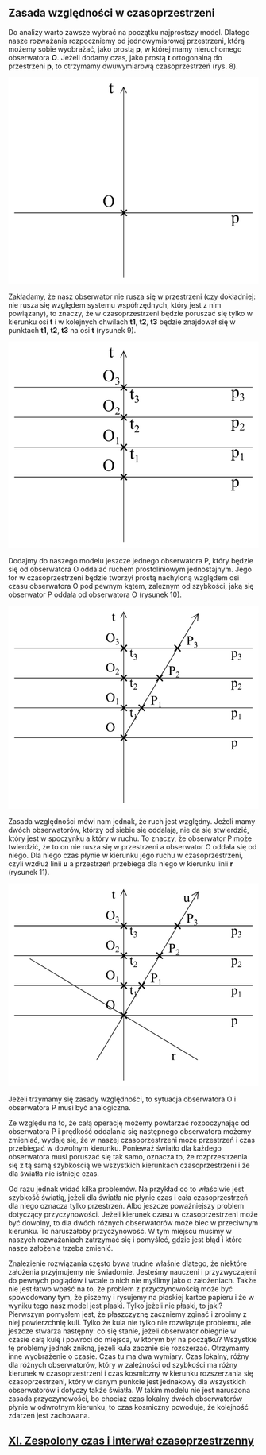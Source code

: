 ## Zasada względności w czasoprzestrzeni

Do analizy warto zawsze wybrać na początku najprostszy model.
Dlatego nasze rozważania rozpoczniemy od jednowymiarowej przestrzeni, którą możemy sobie wyobrażać,
jako prostą **p**, w której mamy nieruchomego obserwatora **O**.
Jeżeli dodamy czas, jako prostą **t** ortogonalną do przestrzeni **p**, to otrzymamy dwuwymiarową czasoprzestrzeń (rys. 8).

![rysunek8](../assets/img/rysunek8.png)

Zakładamy, że nasz obserwator nie rusza się w przestrzeni (czy dokładniej:
nie rusza się względem systemu współrzędnych, który jest z nim powiązany),
to znaczy, że w czasoprzestrzeni będzie poruszać się tylko w kierunku osi **t**
i w kolejnych chwilach **t1**, **t2**, **t3** będzie znajdował się w punktach
**t1**, **t2**, **t3** na osi **t** (rysunek 9).

![rysunek9](../assets/img/rysunek9.png)

Dodajmy do naszego modelu jeszcze jednego obserwatora P,
który będzie się od obserwatora O oddalać ruchem prostoliniowym jednostajnym.
Jego tor w czasoprzestrzeni będzie tworzył prostą nachyloną względem osi czasu obserwatora O
pod pewnym kątem, zależnym od szybkości, jaką się obserwator P oddała od obserwatora O (rysunek 10).

![rysunek10](../assets/img/rysunek10.png)

Zasada względności mówi nam jednak, że ruch jest względny.
Jeżeli mamy dwóch obserwatorów, którzy od siebie się oddalają, nie da się stwierdzić,
który jest w spoczynku a który w ruchu. To znaczy, że obserwator P może twierdzić,
że to on nie rusza się w przestrzeni a obserwator O oddała się od niego.
Dla niego czas płynie w kierunku jego ruchu w czasoprzestrzeni,
czyli wzdłuż linii **u** a przestrzeń przebiega dla niego w kierunku linii **r** (rysunek 11).

![rysunek11](../assets/img/rysunek11.png)

Jeżeli trzymamy się zasady względności, to sytuacja obserwatora O i obserwatora P musi być analogiczna.

Ze względu na to, że całą operację możemy powtarzać rozpoczynając od obserwatora P
i prędkość oddalania się następnego obserwatora możemy zmieniać, wydaję się,
że w naszej czasoprzestrzeni może przestrzeń i czas przebiegać w dowolnym kierunku.
Ponieważ światło dla każdego obserwatora musi poruszać się tak samo, oznacza to,
że rozprzestrzenia się z tą samą szybkością we wszystkich kierunkach czasoprzestrzeni
i że dla światła nie istnieje czas.

Od razu jednak widać kilka problemów. Na przykład co to właściwie jest szybkość światłą,
jeżeli dla światła nie płynie czas i cała czasoprzestrzeń dla niego oznacza tylko przestrzeń.
Albo jeszcze poważniejszy problem dotyczący przyczynowości.
Jeżeli kierunek czasu w czasoprzestrzeni  może być dowolny,
to dla dwóch różnych obserwatorów może biec w przeciwnym kierunku.
To naruszałoby przyczynowość. W tym miejscu musimy w naszych rozważaniach zatrzymać się i pomyśleć,
gdzie jest błąd i które nasze założenia trzeba zmienić.

Znalezienie rozwiązania często bywa trudne właśnie dlatego, że niektóre założenia przyjmujemy nie świadomie.
Jesteśmy nauczeni i przyzwyczajeni do pewnych poglądów  i wcale o nich nie myślimy jako o założeniach.
Także nie jest łatwo wpaść na to, że problem z przyczynowością może być spowodowany tym,
że piszemy i rysujemy na płaskiej kartce papieru i że w wyniku tego nasz model jest plaski.
Tylko jeżeli nie płaski, to jaki?
Pierwszym pomysłem jest, że płaszczyznę zaczniemy zginać i zrobimy z niej powierzchnię kuli.
Tylko że kula nie tylko nie rozwiązuje problemu, ale jeszcze stwarza następny:
co się stanie, jeżeli obserwator obiegnie w czasie całą kulę i powróci do miejsca,
w którym był na początku? Wszystkie tę problemy jednak znikną, jeżeli kula zacznie się rozszerzać.
Otrzymamy inne wyobrażenie o czasie. Czas tu ma dwa wymiary.
Czas lokalny, różny dla różnych obserwatorów, który w zależności od szybkości ma różny kierunek
w czasoprzestrzeni i czas kosmiczny w kierunku rozszerzania się czasoprzestrzeni,
który w danym punkcie jest jednakowy dla wszystkich obserwatorów i dotyczy także światła.
W takim modelu nie jest naruszona zasada przyczynowości,
bo chociaż czas lokalny dwóch obserwatorów płynie w odwrotnym kierunku, to czas kosmiczny powoduje,
że kolejność zdarzeń jest zachowana.

## [XI. Zespolony czas i interwał czasoprzestrzenny ](rozdzial11) 
